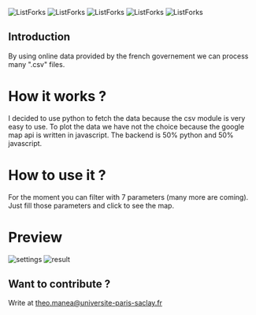 ![ListForks](https://forthebadge.com/images/badges/built-with-love.svg)
![ListForks](https://forthebadge.com/images/badges/made-with-java.svg)
![ListForks](https://forthebadge.com/images/badges/open-source.svg)
![ListForks](https://forthebadge.com/images/badges/uses-git.svg)
![ListForks](https://forthebadge.com/images/badges/winter-is-coming.svg)

## Introduction

By using online data provided by the french governement we can process many ".csv" files.


# How it works ?

I decided to use python to fetch the data because the csv module is very easy to use. To plot the data we have not the choice because the google map api is written in javascript. The backend is 50% python and 50% javascript.

# How to use it ?

For the moment you can filter with 7 parameters (many more are coming). Just fill those parameters and click to see the map.

# Preview
![settings](https://ibb.co/6R8rp8L)
![result](https://ibb.co/Yk6Rb3g)

## Want to contribute ?

Write at theo.manea@universite-paris-saclay.fr


